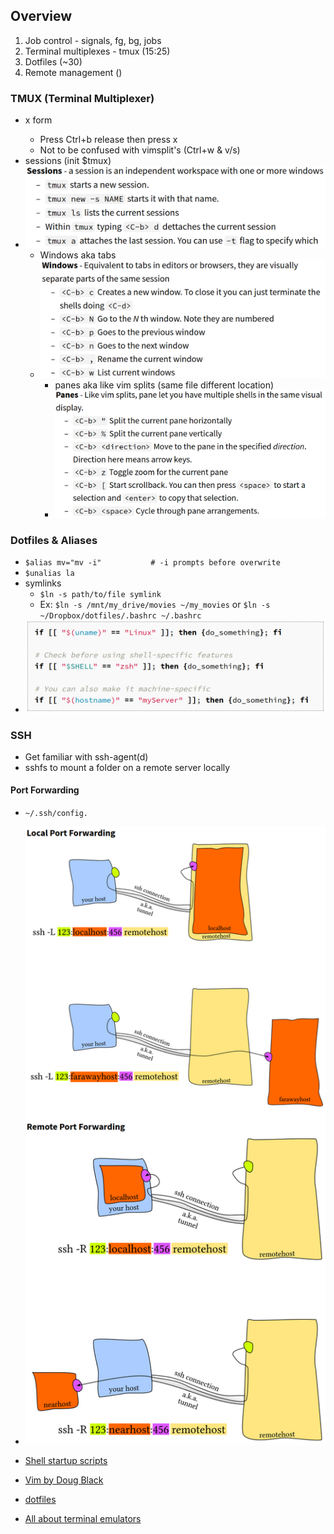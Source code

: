 ## Overview

1. Job control - signals, fg, bg, jobs
2. Terminal multiplexes - tmux (15:25)
3. Dotfiles (~30)
4. Remote management ()

### TMUX (Terminal Multiplexer)

- <C-b>x form
	- Press Ctrl+b release then press x
	- Not to be confused with vimsplit's (Ctrl+w & v/s)
- sessions (init $tmux)
- ![sessions](session.png)
	- Windows aka tabs
	- ![windows](window.png)
		- panes aka like vim splits (same file different location)
		- ![panes](panes.png) 

### Dotfiles & Aliases

* `$alias mv="mv -i"           # -i prompts before overwrite`
* `$unalias la`
* symlinks
	* `$ln -s path/to/file symlink`
	* Ex: `$ln -s /mnt/my_drive/movies ~/my_movies` or `$ln -s ~/Dropbox/dotfiles/.bashrc ~/.bashrc`
* ![portability scripts](porta.png)

### SSH

* Get familiar with ssh-agent(d)
* sshfs to mount a folder on a remote server locally

#### Port Forwarding

* `~/.ssh/config.`
* ![Port Forwarding Diagrams](portfow.png)

* [Shell startup scripts](https://blog.flowblok.id.au/2013-02/shell-startup-scripts.html)
* [Vim by Doug Black](https://dougblack.io/words/a-good-vimrc.html)
* [dotfiles](https://dotfiles.github.io/utilities)
* [All about terminal emulators](https://anarc.at/blog/2018-04-12-terminal-emulators-1)
